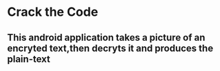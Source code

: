 # Crack the Code

## This android application takes a picture of an encryted text,then decryts it and produces the plain-text